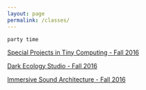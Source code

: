 ```yaml
---
layout: page
permalink: /classes/
---
```


<!-- <div class="img_row">
  <img class="col two" src="/img/kae.jpg"/>
</div> -->
<!--
<img src="{{ site.baseurl }}/img/kae.jpg"> -->

```party time```

[Special Projects in Tiny Computing - Fall 2016](http://kae.io/sptc)

[Dark Ecology Studio - Fall 2016](http://kae.io/des)

[Immersive Sound Architecture - Fall 2016](http://kae.io/isa)

<br>

<!-- [Smaller](http://25.io/smaller/) -->
